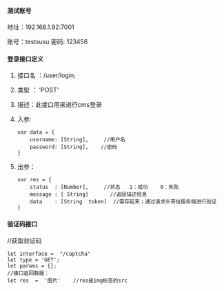 #### 测试账号

地址：192.168.1.92:7001

账号：testsusu  密码: 123456

#### 登录接口定义

1. 接口名 ：/user/login;

1. 类型 ：  'POST'

2. 描述：此接口用来进行cms登录

3. 入参: 

   ```
   var data = {
       username: [String],     //用户名
       password: [String],    //密码
   }
   ```
   
4. 出参：  

   ```
   var res = {
       status  : [Number],     //状态   1：成功    0：失败
       message : [ String]       //返回描述信息
       data    : [String  token]  //需存起来；通过请求头带给服务端进行验证
   }
   ```
   
   
   

#### 验证码接口

//获取验证码

    let interface =  "/captcha"
    let type = 'GET';
    let params = {};
    //接口返回数据：
    let res  =  '图片'    //res是img标签的src

